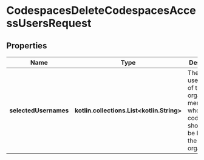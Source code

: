 
# CodespacesDeleteCodespacesAccessUsersRequest

## Properties
Name | Type | Description | Notes
------------ | ------------- | ------------- | -------------
**selectedUsernames** | **kotlin.collections.List&lt;kotlin.String&gt;** | The usernames of the organization members whose codespaces should not be billed to the organization. | 



